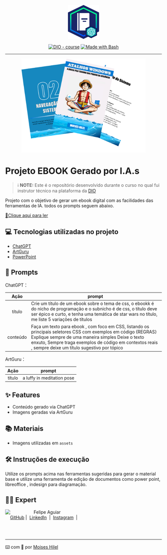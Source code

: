 <p align="center">
    <img width="100" src="./assets/banner.png">
</p>


<p align="center">
<a href="https://dio.me/"><img src="https://img.shields.io/badge/DIO-Course-28DA77?logo=youtube" alt="DIO - course"></a>
<a href="https://www.gnu.org/software/bash/" title="Go to Bash homepage"><img src="https://img.shields.io/badge/Prompt-Project-blue?logo=gnu-bash&amp;logoColor=white" alt="Made with Bash"></a></p>

-------


<p align="center">
<img 
    src="./assets/cover.png"
    width="400"  
/>
</p>

# Projeto EBOOK Gerado por I.A.s


 > ℹ️ **NOTE:** Este é o repositório desenvolvido durante o curso no qual fui instrutor técnico na plataforma da [DIO](https://dio.me)

Projeto com o objetivo de gerar um ebook digital com as facilidades das ferramentas de IA. todos os prompts
seguem abaixo.

<a href="https://github.com/moiseshilel/atalhos_windows/blob/main/output/Ebook.pdf" title="View PDF now"> 📕Clique aqui para ler</a> 

## 💻 Tecnologias utilizadas no projeto

- [ChatGPT](https://chat.openai.com/) 
- [ArtGuru](https://www.artguru.ai/)
- [PowerPoint](https://www.microsoft.com/en/microsoft-365/powerpoint)

## 🧠 Prompts


ChatGPT：

|   Ação   | prompt                                                                                                                                                                                                                                                                         |
| :------: | ------------------------------------------------------------------------------------------------------------------------------------------------------------------------------------------------------------------------------------------------------------------------------ |
|  título  | Crie um título de um ebook sobre o tema de css, o ebookk é do nicho de programação e o subnicho é de css, o título deve ser épico e curto, e tenha uma temática de star wars no título, me liste 5 variações de títulos                                                        |
| conteúdo | Faça um texto para ebook , com foco em CSS, listando os principais seletores CSS com exemplos em código {REGRAS} Explique sempre de uma maneira simples Deixe o texto enxuto, Sempre traga exemplos de código em contextos reais , sempre deixe um título sugestivo por tópico |


ArtGuru：

|  Ação  | prompt                                                                                 |
| :----: | -------------------------------------------------------------------------------------- |
| título | a luffy in meditation pose |

## ✨ Features

- Conteúdo gerado via ChatGPT
- Imagens geradas via ArtGuru

## 📚 Materiais

- Imagens utilizadas em `assets`

## 🛠️ Instruções de execução

Utilize os prompts acima nas ferramentas sugeridas para gerar o material base e utilize uma ferramenta de edição de documentos como power point, libreoffice , indesign para diagramação.

## 👨‍💻 Expert

<p>
    <img 
      align=left 
      margin=10 
      width=80 
      src="https://avatars.githubusercontent.com/u/133283977?v=4"
    />
    <p>&nbsp&nbsp&nbspFelipe Aguiar<br>
    &nbsp&nbsp&nbsp
    <a href="https://github.com/moiseshilel">
    GitHub</a>&nbsp;|&nbsp;
    <a href="www.linkedin.com/in/
mhilel-developer">LinkedIn</a>
&nbsp;|&nbsp;
    <a href="https://www.instagram.com/moiseshilel/">
    Instagram</a>
&nbsp;|&nbsp;</p>
</p>
<br/><br/>
<p>

---

⌨️ com 💜 por [Moises Hilel](https://github.com/moiseshilel)